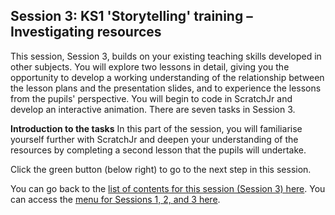 ## Session 3: KS1 'Storytelling' training – Investigating resources
This session, Session 3, builds on your existing teaching skills developed in other subjects. You will explore two lessons in detail, giving you the opportunity to develop a working understanding of the relationship between the lesson plans and the presentation slides, and to experience the lessons from the pupils' perspective. You will begin to code in ScratchJr and develop an interactive animation. There are seven tasks in Session 3.

**Introduction to the tasks**
In this part of the session, you will familiarise yourself further with ScratchJr and deepen your understanding of the resources by completing a second lesson that the pupils will undertake.

Click the green button (below right) to go to the next step in this session.

You can go back to the [list of contents for this session (Session 3) here](https://projects.raspberrypi.org/en/projects/KS1StorytellingTraining_Session3_GBICi1b).
You can access the [menu for Sessions 1, 2, and 3 here](https://projects.raspberrypi.org/en/pathways/ks1-storytellingtraining-gbici1b).
